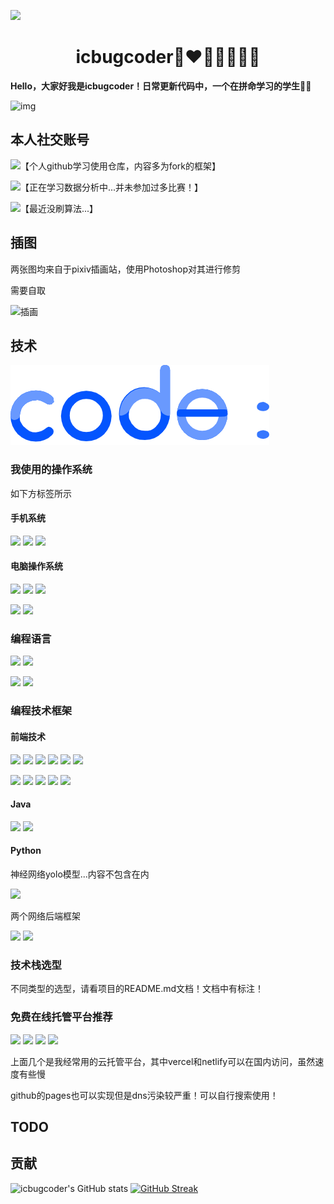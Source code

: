 ![](https://img.recode.fun/img-2022/未标题-1.png?)

<center><h1>icbugcoder🎉❤️🧡💛💚💙💜</h1></center>

​																**Hello，大家好我是icbugcoder！日常更新代码中，一个在拼命学习的学生:man_student:**

![img](https://img.recode.fun/img-2022/87aedc97c350d5d9d1886964ec7f2acf.gif)

## 本人社交账号

<a href ="https://github.com/icbug"><img src="https://img.shields.io/badge/GitHub-100000?style=for-the-badge&logo=github&logoColor=white"></a>【个人github学习使用仓库，内容多为fork的框架】

<a href ="https://www.kaggle.com/icbugcoder"><img src="https://img.shields.io/badge/Kaggle-20BEFF?style=for-the-badge&logo=Kaggle&logoColor=white"></a>【正在学习数据分析中...并未参加过多比赛！】

<a href ="https://leetcode.cn/u/icbugcoder"><img src="https://img.shields.io/badge/-LeetCode-FFA116?style=for-the-badge&logo=LeetCode&logoColor=black"></a>【最近没刷算法...】

## 插图

两张图均来自于pixiv插画站，使用Photoshop对其进行修剪

需要自取

<img src="https://img.recode.fun/img-2022/%E6%8F%92%E7%94%BB.png?!" alt="插画"  />

## 技术

![](https://github.com/rmdocs/rmdocs/raw/main/code.png?raw=true)

### 我使用的操作系统

如下方标签所示

#### 手机系统

![ ](https://img.shields.io/badge/Android-3DDC84?style=for-the-badge&logo=android&logoColor=white)  ![](https://img.shields.io/badge/iOS-000000?style=for-the-badge&logo=ios&logoColor=white)  ![](https://img.shields.io/badge/lineageos-167C80?style=for-the-badge&logo=lineageos&logoColor=white) 

#### 电脑操作系统

![](https://img.shields.io/badge/Cent%20OS-262577?style=for-the-badge&logo=CentOS&logoColor=white)  ![](https://img.shields.io/badge/Kali_Linux-557C94?style=for-the-badge&logo=kali-linux&logoColor=white)  ![](https://img.shields.io/badge/Ubuntu-E95420?style=for-the-badge&logo=ubuntu&logoColor=white)

![](https://img.shields.io/badge/mac%20os-000000?style=for-the-badge&logo=apple&logoColor=white)    ![](https://img.shields.io/badge/Windows-0078D6?style=for-the-badge&logo=windows&logoColor=white)

### 编程语言

![](https://img.shields.io/badge/Python-3776AB?style=for-the-badge&logo=python&logoColor=white)  ![](https://img.shields.io/badge/Node.js-43853D?style=for-the-badge&logo=node.js&logoColor=white)

![](https://img.shields.io/badge/C%2B%2B-00599C?style=for-the-badge&logo=c%2B%2B&logoColor=white)  ![](https://img.shields.io/badge/Java-ED8B00?style=for-the-badge&logo=java&logoColor=white)

### 编程技术框架

#### 前端技术

![](https://img.shields.io/badge/JavaScript-F7DF1E?style=for-the-badge&logo=JavaScript&logoColor=white)  ![](https://img.shields.io/badge/HTML-239120?style=for-the-badge&logo=html5&logoColor=white)  ![](https://img.shields.io/badge/CSS3-1572B6?style=for-the-badge&logo=css3&logoColor=white)  ![](https://img.shields.io/badge/TypeScript-007ACC?style=for-the-badge&logo=typescript&logoColor=white)  ![](https://img.shields.io/badge/Vue.js-35495E?style=for-the-badge&logo=vue.js&logoColor=4FC08D)  ![](https://img.shields.io/badge/React_Native-20232A?style=for-the-badge&logo=react&logoColor=61DAFB)

![](https://img.shields.io/badge/Tailwind_CSS-38B2AC?style=for-the-badge&logo=tailwind-css&logoColor=white)  ![](https://img.shields.io/badge/Bootstrap-563D7C?style=for-the-badge&logo=bootstrap&logoColor=white)   ![](https://img.shields.io/badge/Flutter-02569B?style=for-the-badge&logo=flutter&logoColor=white)  ![](https://img.shields.io/badge/json%20web%20tokens-323330?style=for-the-badge&logo=json-web-tokens&logoColor=pink)  ![](https://img.shields.io/badge/jQuery-0769AD?style=for-the-badge&logo=jquery&logoColor=white)

#### Java

![](https://img.shields.io/badge/Spring-6DB33F?style=for-the-badge&logo=spring&logoColor=white)  ![](https://img.shields.io/badge/Lua-2C2D72?style=for-the-badge&logo=lua&logoColor=white)  

#### Python

神经网络yolo模型...内容不包含在内

![](https://img.shields.io/badge/TensorFlow-FF6F00?style=for-the-badge&logo=tensorflow&logoColor=white)  

两个网络后端框架

![](https://img.shields.io/badge/Django-092E20?style=for-the-badge&logo=django&logoColor=white)  ![](https://img.shields.io/badge/Flask-000000?style=for-the-badge&logo=flask&logoColor=white)

### 技术栈选型

不同类型的选型，请看项目的README.md文档！文档中有标注！

### 免费在线托管平台推荐

![](https://img.shields.io/badge/Netlify-00C7B7?style=for-the-badge&logo=netlify&logoColor=white)  ![](https://img.shields.io/badge/Vercel-000000?style=for-the-badge&logo=vercel&logoColor=white)  ![](https://img.shields.io/badge/Heroku-430098?style=for-the-badge&logo=heroku&logoColor=white)  ![](https://img.shields.io/badge/GitHub_Actions-2088FF?style=for-the-badge&logo=github-actions&logoColor=white)

上面几个是我经常用的云托管平台，其中vercel和netlify可以在国内访问，虽然速度有些慢

github的pages也可以实现但是dns污染较严重！可以自行搜索使用！

## TODO

<!-- TODO-IST:START -->

<!-- TODO-IST:END -->



## 贡献

![icbugcoder's GitHub stats](https://github-readme-stats.vercel.app/api?username=rmdocs&show_icons=true&theme=cobalt)     [![GitHub Streak](https://github-readme-streak-stats.herokuapp.com?user=rmdocs&theme=vue-dark&locale=zh)](https://git.io/streak-stats)



